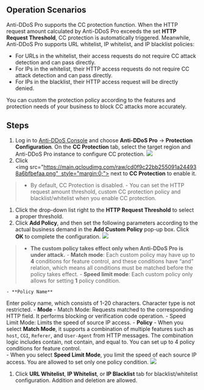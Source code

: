 ## Operation Scenarios
Anti-DDoS Pro supports the CC protection function. When the HTTP request amount calculated by Anti-DDoS Pro exceeds the set **HTTP Request Threshold**, CC protection is automatically triggered. Meanwhile, Anti-DDoS Pro supports URL whitelist, IP whitelist, and IP blacklist policies:
- For URLs in the whitelist, their access requests do not require CC attack detection and can pass directly.
- For IPs in the whitelist, their HTTP access requests do not require CC attack detection and can pass directly.
- For IPs in the blacklist, their HTTP access request will be directly denied.

You can custom the protection policy according to the features and protection needs of your business to block CC attacks more accurately.

## Steps
1. Log in to [Anti-DDoS Console](https://console.cloud.tencent.com/dayu/overview) and choose **Anti-DDoS Pro** -> **Protection Configuration**. On the **CC Protection** tab, select the target region and Anti-DDoS Pro instance to configure CC protection.
![](https://main.qcloudimg.com/raw/8e05d9a18bb909e7badb6f97e13e643e.png)
1. Click <img src="https://main.qcloudimg.com/raw/cd0f9c22bb255091a244938a6bfbefaa.png"  style="margin:0;"> next to **CC Protection** to enable it.
>- By default, CC Protection is disabled.
	- You can set the HTTP request amount threshold, custom CC protection policy and blacklist/whitelist when you enable CC protection.
1. Click the drop-down list right to the **HTTP Request Threshold** to select a proper threshold.
2. Click **Add Policy**, and then set the following parameters according to the actual business demand in the **Add Custom Policy** pop-up box. Click **OK** to complete the configuration.
![](https://main.qcloudimg.com/raw/d22693d68f47c9c83655d0b56a7e77f6.png)

 >- **The custom policy takes effect only when Anti-DDoS Pro is under attack.**
	- **Match mode**: Each custom policy may have up to **4** conditions for feature control, and these conditions have “and” relation, which means all conditions must be matched before the policy takes effect.
	- **Speed limit mode**: Each custom policy only allows for setting **1** policy condition.

	- **Policy Name**
Enter policy name, which consists of 1-20 characters. Character type is not restricted.
	- **Mode**
		-   Match Mode: Requests matched to the corresponding HTTP field. It performs blocking or verification code operation.
		-    Speed Limit Mode: Limits the speed of source IP access.
	- **Policy**
		-    When you select **Match Mode**, it supports a combination of multiple features such as `host`, `CGI`, `Referer`, and `User-Agent` from HTTP messages. The combination logic includes contain, not contain, and equal to. You can set up to 4 policy conditions for feature control.  
		-    When you select **Speed Limit Mode**, you limit the speed of each source IP access. You are allowed to set only one policy condition.
![](https://main.qcloudimg.com/raw/a71b5fbc1af7fb87749f21cf7e7015b3.png)

1. Click **URL Whitelist**, **IP Whitelist**, or **IP Blacklist** tab for blacklist/whitelist configuration. Addition and deletion are allowed.
